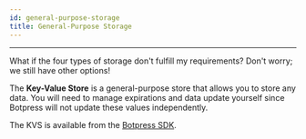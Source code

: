 ```yaml
---
id: general-purpose-storage
title: General-Purpose Storage
---
```


--------------------

What if the four types of storage don't fulfill my requirements? Don't worry; we still have other options!

The **Key-Value Store** is a general-purpose store that allows you to store any data. You will need to manage expirations and data update yourself since Botpress will not update these values independently.

The KVS is available from the [Botpress SDK](https://botpress.com/reference/modules/_botpress_sdk_.kvs.html).